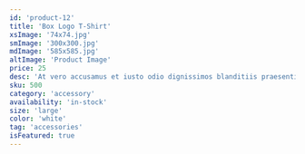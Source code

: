 ```yaml
---
id: 'product-12'
title: 'Box Logo T-Shirt'
xsImage: '74x74.jpg'
smImage: '300x300.jpg'
mdImage: '585x585.jpg'
altImage: 'Product Image'
price: 25
desc: 'At vero accusamus et iusto odio dignissimos blanditiis praesentiums dolores molest.'
sku: 500
category: 'accessory'
availability: 'in-stock'
size: 'large'
color: 'white'
tag: 'accessories'
isFeatured: true
---
```

